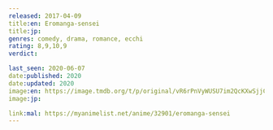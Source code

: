 ```yaml
---
released: 2017-04-09
title:en: Eromanga-sensei
title:jp:
genres: comedy, drama, romance, ecchi
rating: 8,9,10,9
verdict:

last_seen: 2020-06-07
date:published: 2020
date:updated: 2020
image:en: https://image.tmdb.org/t/p/original/vR6rPnVyWUSU7im2QcKXwSjjCXM.jpg
image:jp:

link:mal: https://myanimelist.net/anime/32901/eromanga-sensei
---
```

